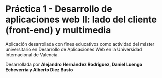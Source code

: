 # Práctica 1 - Desarrollo de aplicaciones web II: lado del cliente (front-end) y multimedia 

Aplicación desarrollada con fines educativos como actividad del máster universitario en Desarrollo de Aplicaciones Web en la Universidad Internacional de Valencia. 

Desarrollada por **Alejandro Hernández Rodríguez, Daniel Luengo Echeverría y Alberto Diez Busto**

